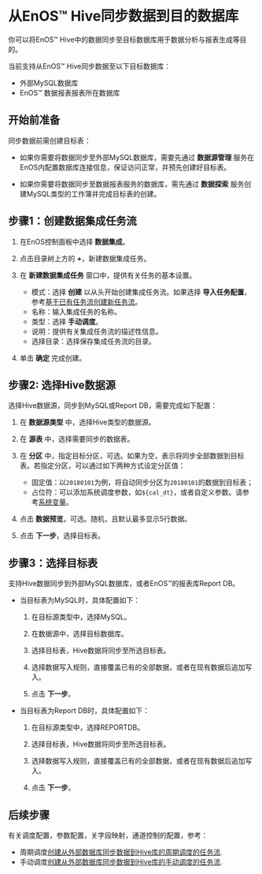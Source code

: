 # 从EnOS™ Hive同步数据到目的数据库

你可以将EnOS™ Hive中的数据同步至目标数据库用于数据分析与报表生成等目的。

当前支持从EnOS™ Hive同步数据至以下目标数据库：
- 外部MySQL数据库
- EnOS™ 数据报表报表所在数据库

## 开始前准备<beforestart>

同步数据前需创建目标表：

- 如果你需要将数据同步至外部MySQL数据库，需要先通过 **数据源管理** 服务在EnOS内配置数据库连接信息，保证访问正常，并预先创建好目标表。

- 如果你需要将数据同步至数据报表服务的数据库，需先通过 **数据探索** 服务创建MySQL类型的工作簿并完成目标表的创建。

## 步骤1：创建数据集成任务流<createworkflow>

1. 在EnOS控制面板中选择 **数据集成**。

2. 点击目录树上方的 **+**，新建数据集成任务。

3. 在 **新建数据集成任务** 窗口中，提供有关任务的基本设置。

   - 模式：选择 **创建** 以从头开始创建集成任务流。如果选择 **导入任务配置**，参考[基于已有任务流创建新任务流](/docs/offline-data/zh_CN/latest/data_integration/importing_existing_config.html)。
   - 名称：输入集成任务的名称。
   - 类型：选择 **手动调度**。
   - 说明：提供有关集成任务流的描述性信息。
   - 选择目录：选择保存集成任务流的目录。

4. 单击 **确定** 完成创建。

## 步骤2: 选择Hive数据源<selecthive>

选择Hive数据源，同步到MySQL或Report DB，需要完成如下配置：

1. 在 **数据源类型** 中，选择Hive类型的数据源。

2. 在 **源表** 中，选择需要同步的数据表。

3. 在 **分区** 中，指定目标分区，可选。如果为空，表示将同步全部数据到目标表。若指定分区，可以通过如下两种方式设定分区值：

   - 固定值：以`20180101`为例，将自动同步分区为`20180101`的数据到目标表；
   - 占位符：可以添加系统调度参数，如`${cal_dt}`，或者自定义参数。请参考[系统变量](../system_variables)。

4. 点击 **数据预览**，可选。随机，且默认最多显示5行数据。

5. 点击 **下一步**，选择目标表。


## 步骤3：选择目标表<selecttargettable>

支持Hive数据同步到外部MySQL数据库，或者EnOS™的报表库Report DB。

- 当目标表为MySQL时，具体配置如下：

  1. 在目标源类型中，选择MySQL。

  2. 在数据源中，选择目标数据库。

  3. 选择目标表，Hive数据将同步至所选目标表。

  4. 选择数据写入规则，直接覆盖已有的全部数据，或者在现有数据后追加写入。

  5. 点击 **下一步**。

- 当目标表为Report DB时，具体配置如下：

  1. 在目标源类型中，选择REPORTDB。

  2. 选择目标表，Hive数据将同步至所选目标表。

  3. 选择数据写入规则，直接覆盖已有的全部数据，或者在现有数据后追加写入。

  4. 点击 **下一步**。


## 后续步骤<followup>

有关调度配置，参数配置，关字段映射，通道控制的配置，参考：
- 周期调度[创建从外部数据库同步数据到Hive库的周期调度的任务流](creating_scratch_periodic).
- 手动调度[创建从外部数据库同步数据到Hive库的手动调度的任务流](creating_scratch_onetime).

